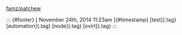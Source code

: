 [famz/patchew](%20https://t.umblr.com/redirect?z=https%3A%2F%2Fgithub.com%2Ffamz%2Fpatchew&t=OGViYTEyNmY4M2U3OTFlOTJmNTQyM2Y1MzIxZDZmNTBlNzRhNDkwMSwzd3Z2Sm1OQQ%3D%3D&b=t%3Af-JKqRHWTpWK1DKXwqj3Yg&p=https%3A%2F%2Fdummdida.tumblr.com%2Fpost%2F103452643535%2Ffamzpatchew&m=1)

::: {#footer}
[ November 24th, 2014 11:23am ]{#timestamp} [test]{.tag}
[automation]{.tag} [node]{.tag} [ovirt]{.tag}
:::
